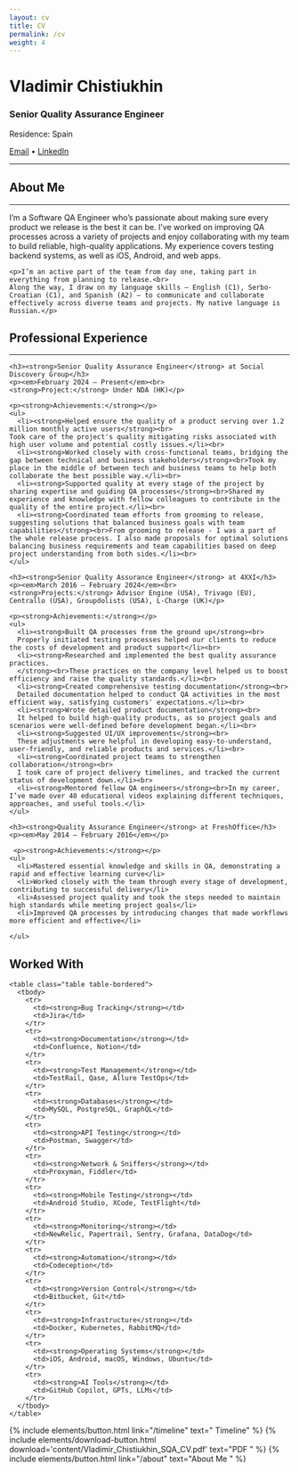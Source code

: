 ```yaml
---
layout: cv
title: CV
permalink: /cv
weight: 4
---
```


# Vladimir Chistiukhin  
<h3>Senior Quality Assurance Engineer</h3>
Residence: Spain  

[Email](mailto:vchistiukhin@gmail.com) • [LinkedIn](https://www.linkedin.com/in/vladimir-chistiukhin/)  

---

<div class="card mb-4">
  <div class="card-body">
    <h2>About Me</h2>
    <hr>
    <p>I’m a Software QA Engineer who’s passionate about making sure every product we release is the best it can be. I’ve worked on improving QA processes across a variety of projects and enjoy collaborating with my team to build reliable, high-quality applications. My experience covers testing backend systems, as well as iOS, Android, and web apps.</p>
    
    <p>I’m an active part of the team from day one, taking part in everything from planning to release.<br>
    Along the way, I draw on my language skills — English (C1), Serbo-Croatian (C1), and Spanish (A2) — to communicate and collaborate effectively across diverse teams and projects. My native language is Russian.</p>
  </div>
</div>

<div class="card mb-4">
  <div class="card-body">
    <h2>Professional Experience</h2>
    <hr>
    
    <h3><strong>Senior Quality Assurance Engineer</strong> at Social Discovery Group</h3>
    <p><em>February 2024 – Present</em><br>
    <strong>Project:</strong> Under NDA (HK)</p>
    
    <p><strong>Achievements:</strong></p>
    <ul>
      <li><strong>Helped ensure the quality of a product serving over 1.2 million monthly active users</strong><br>
    Took care of the project's quality mitigating risks associated with high user volume and potential costly issues.</li><br>
      <li><strong>Worked closely with cross-functional teams, bridging the gap between technical and business stakeholders</strong><br>Took my place in the middle of between tech and business teams to help both collaborate the best possible way.</li><br>
      <li><strong>Supported quality at every stage of the project by sharing expertise and guiding QA processes</strong><br>Shared my experience and knowledge with fellow colleagues to contribute in the quality of the entire project.</li><br>
      <li><strong>Coordinated team efforts from grooming to release, suggesting solutions that balanced business goals with team capabilities</strong><br>From grooming to release - I was a part of the whole release process. I also made proposals for optimal solutions balancing business requirements and team capabilities based on deep project understanding from both sides.</li><br>
    </ul>
    
    <h3><strong>Senior Quality Assurance Engineer</strong> at 4XXI</h3>
    <p><em>March 2016 – February 2024</em><br>
    <strong>Projects:</strong> Advisor Engine (USA), Trivago (EU), Centrallo (USA), Groupdolists (USA), L-Charge (UK)</p>
    
    <p><strong>Achievements:</strong></p>
    <ul>
      <li><strong>Built QA processes from the ground up</strong><br>
      Properly initiated testing processes helped our clients to reduce the costs of development and product support</li><br>
      <li><strong>Researched and implemented the best quality assurance practices.
      </strong><br>These practices on the company level helped us to boost efficiency and raise the quality standards.</li><br>
      <li><strong>Created comprehensive testing documentation</strong><br>
      Detailed documentation helped to conduct QA activities in the most efficient way, satisfying customers' expectations.</li><br>
      <li><strong>Wrote detailed product documentation</strong><br>
      It helped to build high-quality products, as so project goals and scenarios were well-defined before development began.</li><br>
      <li><strong>Suggested UI/UX improvements</strong><br>
      These adjustments were helpful in developing easy-to-understand, user-friendly, and reliable products and services.</li><br>
      <li><strong>Coordinated project teams to strengthen collaboration</strong><br>
      I took care of project delivery timelines, and tracked the current status of development down.</li><br>
      <li><strong>Mentored fellow QA engineers</strong><br>In my career, I’ve made over 40 educational videos explaining different techniques, approaches, and useful tools.</li>
    </ul>
    
    <h3><strong>Quality Assurance Engineer</strong> at FreshOffice</h3>
    <p><em>May 2014 – February 2016</em></p>

     <p><strong>Achievements:</strong></p>
    <ul>
      <li>Mastered essential knowledge and skills in QA, demonstrating a rapid and effective learning curve</li>
      <li>Worked closely with the team through every stage of development, contributing to successful delivery</li>
      <li>Assessed project quality and took the steps needed to maintain high standards while meeting project goals</li>
      <li>Improved QA processes by introducing changes that made workflows more efficient and effective</li>

    </ul>
  </div>
</div>

<div class="card mb-4">
  <div class="card-body">
    <h2>Worked With</h2>
    
    <table class="table table-bordered">
      <tbody>
        <tr>
          <td><strong>Bug Tracking</strong></td>
          <td>Jira</td>
        </tr>
        <tr>
          <td><strong>Documentation</strong></td>
          <td>Confluence, Notion</td>
        </tr>
        <tr>
          <td><strong>Test Management</strong></td>
          <td>TestRail, Qase, Allure TestOps</td>
        </tr>
        <tr>
          <td><strong>Databases</strong></td>
          <td>MySQL, PostgreSQL, GraphQL</td>
        </tr>
        <tr>
          <td><strong>API Testing</strong></td>
          <td>Postman, Swagger</td>
        </tr>
        <tr>
          <td><strong>Network & Sniffers</strong></td>
          <td>Proxyman, Fiddler</td>
        </tr>
        <tr>
          <td><strong>Mobile Testing</strong></td>
          <td>Android Studio, XCode, TestFlight</td>
        </tr>
        <tr>
          <td><strong>Monitoring</strong></td>
          <td>NewRelic, Papertrail, Sentry, Grafana, DataDog</td>
        </tr>
        <tr>
          <td><strong>Automation</strong></td>
          <td>Codeception</td>
        </tr>
        <tr>
          <td><strong>Version Control</strong></td>
          <td>Bitbucket, Git</td>
        </tr>
        <tr>
          <td><strong>Infrastructure</strong></td>
          <td>Docker, Kubernetes, RabbitMQ</td>
        </tr>
        <tr>
          <td><strong>Operating Systems</strong></td>
          <td>iOS, Android, macOS, Windows, Ubuntu</td>
        </tr>
        <tr>
          <td><strong>AI Tools</strong></td>
          <td>GitHub Copilot, GPTs, LLMs</td>
        </tr>
      </tbody>
    </table>
  </div>
</div>


<div class="text-center">
{% include elements/button.html link="/timeline" text="<i class='fas fa-arrow-left'></i> Timeline" %}
{% include elements/download-button.html download='content/Vladimir_Chistiukhin_SQA_CV.pdf' text="PDF <i class='fas fa-download'></i>" %}
{% include elements/button.html link="/about" text="About Me <i class='fas fa-arrow-right'></i>" %}
</div>


